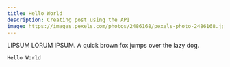 ```yaml
---
title: Hello World
description: Creating post using the API
image: https://images.pexels.com/photos/2486168/pexels-photo-2486168.jpeg
---
```

LIPSUM LORUM IPSUM. 
A quick brown fox jumps over the lazy dog.
```
Hello World
```